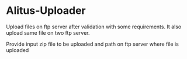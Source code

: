 # Alitus-Uploader
Upload files on ftp server after validation with some requirements. It also upload same file on two ftp server.

Provide input zip file to be uploaded and path on ftp server where file is uploaded
